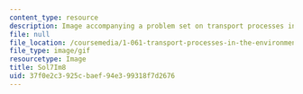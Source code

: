 ```yaml
---
content_type: resource
description: Image accompanying a problem set on transport processes in the environment.
file: null
file_location: /coursemedia/1-061-transport-processes-in-the-environment-fall-2008/37f0e2c3925cbaef94e399318f7d2676_Sol7Im8.gif
file_type: image/gif
resourcetype: Image
title: Sol7Im8
uid: 37f0e2c3-925c-baef-94e3-99318f7d2676
---
```

